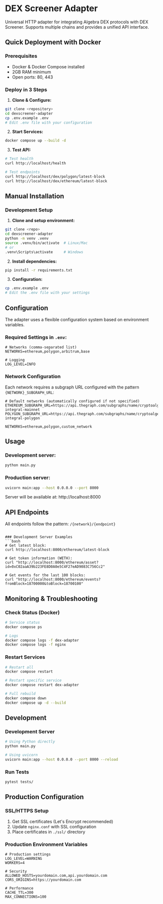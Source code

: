 # DEX Screener Adapter

Universal HTTP adapter for integrating Algebra DEX protocols with DEX Screener. Supports multiple chains and provides a unified API interface.

## Quick Deployment with Docker

### Prerequisites
- Docker & Docker Compose installed
- 2GB RAM minimum
- Open ports: 80, 443

### Deploy in 3 Steps

1. **Clone & Configure:**
```bash
git clone <repository>
cd dexscreener-adapter
cp .env.example .env
# Edit .env file with your configuration
```

2. **Start Services:**
```bash
docker compose up --build -d
```

3. **Test API:**
```bash
# Test health
curl http://localhost/health

# Test endpoints
curl http://localhost/dex/polygon/latest-block
curl http://localhost/dex/ethereum/latest-block
```

## Manual Installation

### Development Setup

1. **Clone and setup environment:**
```bash
git clone <repo>
cd dexscreener-adapter
python -m venv .venv
source .venv/bin/activate  # Linux/Mac
# or
.venv\Scripts\activate     # Windows
```

2. **Install dependencies:**
```bash
pip install -r requirements.txt
```

3. **Configuration:**
```bash
cp .env.example .env
# Edit the .env file with your settings
```

## Configuration

The adapter uses a flexible configuration system based on environment variables.

### Required Settings in `.env`:
```env
# Networks (comma-separated list)
NETWORKS=ethereum,polygon,arbitrum,base

# Logging
LOG_LEVEL=INFO
```

### Network Configuration
Each network requires a subgraph URL configured with the pattern `{NETWORK}_SUBGRAPH_URL`:

```env
# Default networks (automatically configured if not specified)
ETHEREUM_SUBGRAPH_URL=https://api.thegraph.com/subgraphs/name/cryptoalgebra/algebra-integral-mainnet
POLYGON_SUBGRAPH_URL=https://api.thegraph.com/subgraphs/name/cryptoalgebra/algebra-integral-polygon

NETWORKS=ethereum,polygon,custom_network
```

## Usage

### Development server:
```bash
python main.py
```

### Production server:
```bash
uvicorn main:app --host 0.0.0.0 --port 8000
```

Server will be available at: http://localhost:8000

## API Endpoints

All endpoints follow the pattern: `/{network}/{endpoint}`

```

### Development Server Examples
```bash
# Get latest block:
curl http://localhost:8000/ethereum/latest-block

# Get token information (WETH):
curl "http://localhost:8000/ethereum/asset?id=0xC02aaA39b223FE8D0A0e5C4F27eAD9083C756Cc2"

# Get events for the last 100 blocks:
curl "http://localhost:8000/ethereum/events?fromBlock=18700000&toBlock=18700100"
```

## Monitoring & Troubleshooting

### Check Status (Docker)
```bash
# Service status
docker compose ps

# Logs
docker compose logs -f dex-adapter
docker compose logs -f nginx
```

### Restart Services
```bash
# Restart all
docker compose restart

# Restart specific service
docker compose restart dex-adapter

# Full rebuild
docker compose down
docker compose up -d --build
```

## Development

### Development Server
```bash
# Using Python directly
python main.py

# Using uvicorn
uvicorn main:app --host 0.0.0.0 --port 8000 --reload
```

### Run Tests
```bash
pytest tests/
```
## Production Configuration

### SSL/HTTPS Setup
1. Get SSL certificates (Let's Encrypt recommended)
2. Update `nginx.conf` with SSL configuration
3. Place certificates in `./ssl/` directory

### Production Environment Variables
```env
# Production settings
LOG_LEVEL=WARNING
WORKERS=4

# Security
ALLOWED_HOSTS=yourdomain.com,api.yourdomain.com
CORS_ORIGINS=https://yourdomain.com

# Performance
CACHE_TTL=300
MAX_CONNECTIONS=100
```
